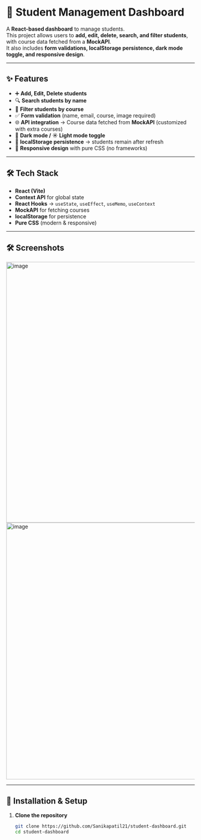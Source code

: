 # 📘 Student Management Dashboard  

A **React-based dashboard** to manage students.  
This project allows users to **add, edit, delete, search, and filter students**, with course data fetched from a **MockAPI**.  
It also includes **form validations, localStorage persistence, dark mode toggle, and responsive design**.  

---

## ✨ Features
- ➕ **Add, Edit, Delete students**  
- 🔍 **Search students by name**  
- 🎯 **Filter students by course**  
- ✅ **Form validation** (name, email, course, image required)  
- 🌐 **API integration** → Course data fetched from **MockAPI** (customized with extra courses)  
- 🌙 **Dark mode / ☀️ Light mode toggle**  
- 💾 **localStorage persistence** → students remain after refresh  
- 📱 **Responsive design** with pure CSS (no frameworks)  

---

## 🛠️ Tech Stack
- **React (Vite)**  
- **Context API** for global state  
- **React Hooks** → `useState`, `useEffect`, `useMemo`, `useContext`  
- **MockAPI** for fetching courses  
- **localStorage** for persistence  
- **Pure CSS** (modern & responsive)  

---

## 🛠️ Screenshots

<img width="1311" height="695" alt="image" src="https://github.com/user-attachments/assets/a7f5c450-525b-4f32-aeb2-22b8859f73ef" />

<img width="1279" height="685" alt="image" src="https://github.com/user-attachments/assets/15d367db-a0c1-475e-9953-d2cae7235d4e" />

---

## 🚀 Installation & Setup

1. **Clone the repository**
   ```sh
   git clone https://github.com/Sanikapatil21/student-dashboard.git
   cd student-dashboard
